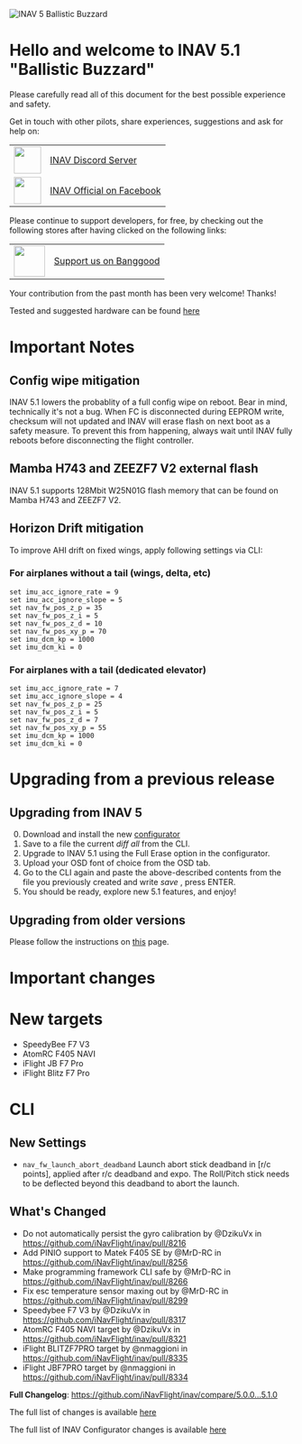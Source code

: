 ![INAV 5 Ballistic Buzzard](https://quadmeup.com/assets/inav_5_buzzard.png)

# Hello and welcome to INAV 5.1 "Ballistic Buzzard"

Please carefully read all of this document for the best possible experience and safety.

Get in touch with other pilots, share experiences, suggestions and ask for help on:

<table>
  <body>
<tr>
<td><img width="48" src="https://discord.com/assets/f9bb9c4af2b9c32a2c5ee0014661546d.png"></td>
<td><a href="https://discord.gg/peg2hhbYwN" target="_blank">INAV Discord Server</a></td>
</tr>
    <tr>
      <td><img src="https://upload.wikimedia.org/wikipedia/commons/c/cd/Facebook_logo_%28square%29.png" width="48"></td>
      <td><a href="https://www.facebook.com/groups/INAVOfficial">INAV Official on Facebook</a></td>
    </tr>
  </tbody>
</table>

Please continue to support developers, for free, by checking out the following stores after having clicked on the following links:

<table>
  <tbody>
    <tr>
      <td><img src="https://lh3.googleusercontent.com/TiHXyUiZ2COk7OmceBgo1qeRN2APAjWL5qUydGc-U3LqkJb3n13EhYEJ8Dpz_IACNHU" width="55"></td>
      <td><a href="https://inavflight.com/shop/u/bg">Support us on Banggood</a></td>
    </tr>
  </tbody>
</table>

Your contribution from the past month has been very welcome! Thanks!

Tested and suggested hardware can be found [here](https://github.com/iNavFlight/inav/wiki/Welcome-to-INAV,-useful-links-and-products)

# Important Notes

## Config wipe mitigation

INAV 5.1 lowers the probablity of a full config wipe on reboot. Bear in mind, technically it's not a bug. When FC is disconnected during EEPROM write, checksum will not updated and INAV will erase flash on next boot as a safety measure. To prevent this from happening, always wait until INAV fully reboots before disconnecting the flight controller.

## Mamba H743 and ZEEZF7 V2 external flash

INAV 5.1 supports 128Mbit W25N01G flash memory that can be found on Mamba H743 and ZEEZF7 V2.

## Horizon Drift mitigation

To improve AHI drift on fixed wings, apply following settings via CLI:

### For airplanes without a tail (wings, delta, etc)
```
set imu_acc_ignore_rate = 9
set imu_acc_ignore_slope = 5
set nav_fw_pos_z_p = 35
set nav_fw_pos_z_i = 5
set nav_fw_pos_z_d = 10
set nav_fw_pos_xy_p = 70
set imu_dcm_kp = 1000
set imu_dcm_ki = 0
```

### For airplanes with a tail (dedicated elevator)
```
set imu_acc_ignore_rate = 7
set imu_acc_ignore_slope = 4
set nav_fw_pos_z_p = 25
set nav_fw_pos_z_i = 5
set nav_fw_pos_z_d = 7
set nav_fw_pos_xy_p = 55
set imu_dcm_kp = 1000
set imu_dcm_ki = 0
```

# Upgrading from a previous release

## Upgrading from INAV 5

0. Download and install the new [configurator](https://github.com/iNavFlight/inav-configurator/releases)
1. Save to a file the current _diff all_ from the CLI.
2. Upgrade to INAV 5.1 using the Full Erase option in the configurator.
3. Upload your OSD font of choice from the OSD tab.
4. Go to the CLI again and paste the above-described contents from the file you previously created and write _save_ , press ENTER.
6. You should be ready, explore new 5.1 features, and enjoy!

## Upgrading from older versions

Please follow the instructions on [this](https://github.com/iNavFlight/inav/wiki/Upgrading-from-an-older-version-of-INAV-to-the-current-version) page.

# Important changes

# New targets

* SpeedyBee F7 V3
* AtomRC F405 NAVI
* iFlight JB F7 Pro
* iFlight Blitz F7 Pro

# CLI

## New Settings

* `nav_fw_launch_abort_deadband` Launch abort stick deadband in [r/c points], applied after r/c deadband and expo. The Roll/Pitch stick needs to be deflected beyond this deadband to abort the launch.

## What's Changed
* Do not automatically persist the gyro calibration by @DzikuVx in https://github.com/iNavFlight/inav/pull/8216
* Add PINIO support to Matek F405 SE by @MrD-RC in https://github.com/iNavFlight/inav/pull/8256
* Make programming framework CLI safe by @MrD-RC in https://github.com/iNavFlight/inav/pull/8266
* Fix esc temperature sensor maxing out by @MrD-RC in https://github.com/iNavFlight/inav/pull/8299
* Speedybee F7 V3 by @DzikuVx in https://github.com/iNavFlight/inav/pull/8317
* AtomRC F405 NAVI target by @DzikuVx in https://github.com/iNavFlight/inav/pull/8321
* iFlight BLITZF7PRO target by @nmaggioni in https://github.com/iNavFlight/inav/pull/8335
* iFlight JBF7PRO target by @nmaggioni in https://github.com/iNavFlight/inav/pull/8334


**Full Changelog**: https://github.com/iNavFlight/inav/compare/5.0.0...5.1.0

The full list of changes is available [here](https://github.com/iNavFlight/inav/pulls?q=is%3Apr+milestone%3A5.1+is%3Aclosed)

The full list of INAV Configurator changes is available [here](https://github.com/iNavFlight/inav-configurator/pulls?q=is%3Apr+milestone%3A5.1+is%3Aclosed)